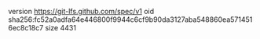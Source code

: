 version https://git-lfs.github.com/spec/v1
oid sha256:fc52a0adfa64e446800f9944c6cf9b90da3127aba548860ea5714516ec8c18c7
size 4431
